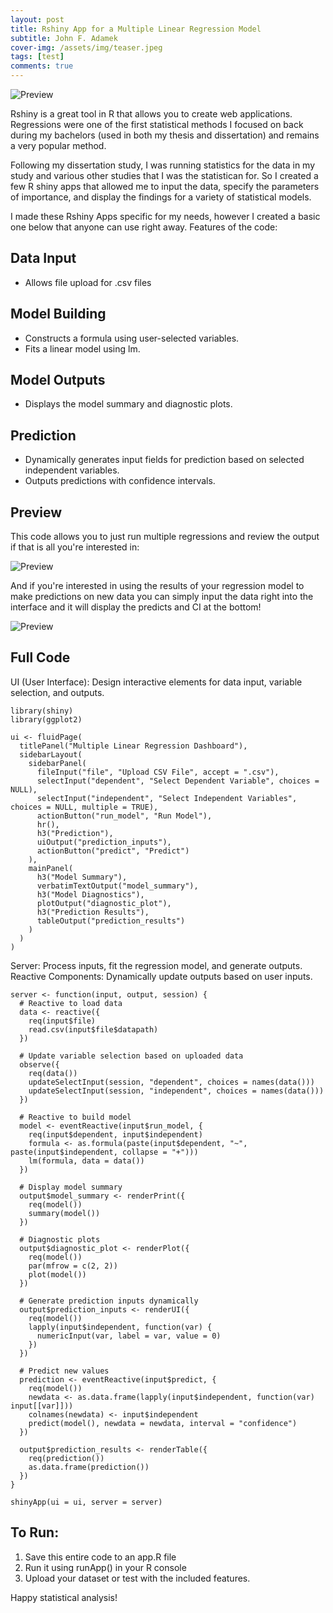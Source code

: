 ```yaml
---
layout: post
title: Rshiny App for a Multiple Linear Regression Model
subtitle: John F. Adamek
cover-img: /assets/img/teaser.jpeg
tags: [test]
comments: true
---
```


![Preview](/assets/img/mlr1.png)

Rshiny is a great tool in R that allows you to create web applications. Regressions were one of the first statistical methods I focused on back during my bachelors (used in both my thesis and dissertation) and remains a very popular method.

Following my dissertation study, I was running statistics for the data in my study and various other studies that I was the statistican for. So I created a few R shiny apps that allowed me to input the data, specify the parameters of importance, and display the findings for a variety of statistical models. 

I made these Rshiny Apps specific for my needs, however I created a basic one below that anyone can use right away. Features of the code:

## Data Input

-  Allows file upload for .csv files

## Model Building

-  Constructs a formula using user-selected variables.
-  Fits a linear model using lm.

## Model Outputs

-  Displays the model summary and diagnostic plots.

## Prediction

-  Dynamically generates input fields for prediction based on selected independent variables.
-  Outputs predictions with confidence intervals.

## Preview

This code allows you to just run multiple regressions and review the output if that is all you're interested in:

![Preview](/assets/img/mlr2.png)

And if you're interested in using the results of your regression model to make predictions on new data you can simply input the data right into the interface and it will display the predicts and CI at the bottom!

![Preview](/assets/img/mlr3.png)



## Full Code

UI (User Interface): Design interactive elements for data input, variable selection, and outputs.

```
library(shiny)
library(ggplot2)

ui <- fluidPage(
  titlePanel("Multiple Linear Regression Dashboard"),
  sidebarLayout(
    sidebarPanel(
      fileInput("file", "Upload CSV File", accept = ".csv"),
      selectInput("dependent", "Select Dependent Variable", choices = NULL),
      selectInput("independent", "Select Independent Variables", choices = NULL, multiple = TRUE),
      actionButton("run_model", "Run Model"),
      hr(),
      h3("Prediction"),
      uiOutput("prediction_inputs"),
      actionButton("predict", "Predict")
    ),
    mainPanel(
      h3("Model Summary"),
      verbatimTextOutput("model_summary"),
      h3("Model Diagnostics"),
      plotOutput("diagnostic_plot"),
      h3("Prediction Results"),
      tableOutput("prediction_results")
    )
  )
)

```

Server: Process inputs, fit the regression model, and generate outputs.
Reactive Components: Dynamically update outputs based on user inputs.

```
server <- function(input, output, session) {
  # Reactive to load data
  data <- reactive({
    req(input$file)
    read.csv(input$file$datapath)
  })
  
  # Update variable selection based on uploaded data
  observe({
    req(data())
    updateSelectInput(session, "dependent", choices = names(data()))
    updateSelectInput(session, "independent", choices = names(data()))
  })
  
  # Reactive to build model
  model <- eventReactive(input$run_model, {
    req(input$dependent, input$independent)
    formula <- as.formula(paste(input$dependent, "~", paste(input$independent, collapse = "+")))
    lm(formula, data = data())
  })
  
  # Display model summary
  output$model_summary <- renderPrint({
    req(model())
    summary(model())
  })
  
  # Diagnostic plots
  output$diagnostic_plot <- renderPlot({
    req(model())
    par(mfrow = c(2, 2))
    plot(model())
  })
  
  # Generate prediction inputs dynamically
  output$prediction_inputs <- renderUI({
    req(model())
    lapply(input$independent, function(var) {
      numericInput(var, label = var, value = 0)
    })
  })
  
  # Predict new values
  prediction <- eventReactive(input$predict, {
    req(model())
    newdata <- as.data.frame(lapply(input$independent, function(var) input[[var]]))
    colnames(newdata) <- input$independent
    predict(model(), newdata = newdata, interval = "confidence")
  })
  
  output$prediction_results <- renderTable({
    req(prediction())
    as.data.frame(prediction())
  })
}

shinyApp(ui = ui, server = server)
```

## To Run:

1. Save this entire code to an app.R file
2. Run it using runApp() in your R console
3. Upload your dataset or test with the included features.

Happy statistical analysis!

